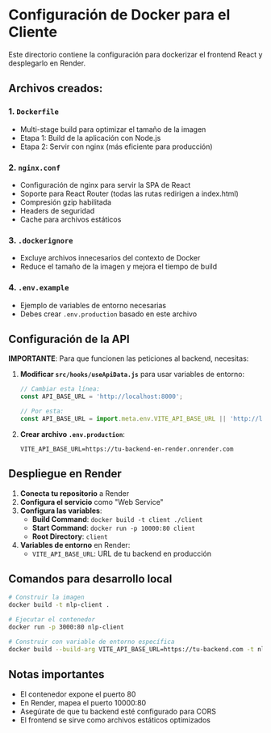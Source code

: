 # Configuración de Docker para el Cliente

Este directorio contiene la configuración para dockerizar el frontend React y desplegarlo en Render.

## Archivos creados:

### 1. `Dockerfile`
- Multi-stage build para optimizar el tamaño de la imagen
- Etapa 1: Build de la aplicación con Node.js
- Etapa 2: Servir con nginx (más eficiente para producción)

### 2. `nginx.conf`
- Configuración de nginx para servir la SPA de React
- Soporte para React Router (todas las rutas redirigen a index.html)
- Compresión gzip habilitada
- Headers de seguridad
- Cache para archivos estáticos

### 3. `.dockerignore`
- Excluye archivos innecesarios del contexto de Docker
- Reduce el tamaño de la imagen y mejora el tiempo de build

### 4. `.env.example`
- Ejemplo de variables de entorno necesarias
- Debes crear `.env.production` basado en este archivo

## Configuración de la API

**IMPORTANTE**: Para que funcionen las peticiones al backend, necesitas:

1. **Modificar `src/hooks/useApiData.js`** para usar variables de entorno:
   ```javascript
   // Cambiar esta línea:
   const API_BASE_URL = 'http://localhost:8000';
   
   // Por esta:
   const API_BASE_URL = import.meta.env.VITE_API_BASE_URL || 'http://localhost:8000';
   ```

2. **Crear archivo `.env.production`**:
   ```
   VITE_API_BASE_URL=https://tu-backend-en-render.onrender.com
   ```

## Despliegue en Render

1. **Conecta tu repositorio** a Render
2. **Configura el servicio** como "Web Service"
3. **Configura las variables**:
   - **Build Command**: `docker build -t client ./client`
   - **Start Command**: `docker run -p 10000:80 client`
   - **Root Directory**: `client`
4. **Variables de entorno** en Render:
   - `VITE_API_BASE_URL`: URL de tu backend en producción

## Comandos para desarrollo local

```bash
# Construir la imagen
docker build -t nlp-client .

# Ejecutar el contenedor
docker run -p 3000:80 nlp-client

# Construir con variable de entorno específica
docker build --build-arg VITE_API_BASE_URL=https://tu-backend.com -t nlp-client .
```

## Notas importantes

- El contenedor expone el puerto 80
- En Render, mapea el puerto 10000:80
- Asegúrate de que tu backend esté configurado para CORS
- El frontend se sirve como archivos estáticos optimizados
